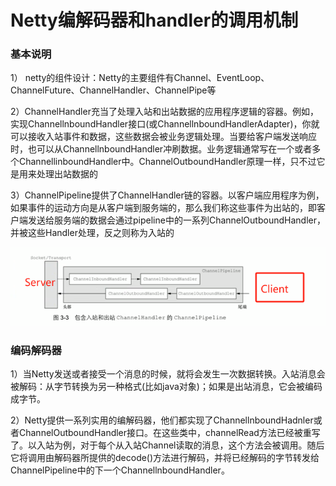 # Netty编解码器和handler的调用机制

### 基本说明

1） netty的组件设计：Netty的主要组件有Channel、EventLoop、ChannelFuture、ChannelHandler、ChannelPipe等

2）ChannelHandler充当了处理入站和出站数据的应用程序逻辑的容器。例如，实现ChannellnboundHandler接口(或ChannellnboundHandlerAdapter)，你就可以接收入站事件和数据，这些数据会被业务逻辑处理。当要给客户端发送响应时，也可以从ChannellnboundHandler冲刷数据。业务逻辑通常写在一个或者多个ChannellinboundHandler中。ChannelOutboundHandler原理一样，只不过它是用来处理出站数据的

3）ChannelPipeline提供了ChannelHandler链的容器。以客户端应用程序为例，如果事件的运动方向是从客户端到服务端的，那么我们称这些事件为出站的，即客户端发送给服务端的数据会通过pipeline中的一系列ChannelOutboundHandler，并被这些Handler处理，反之则称为入站的

![](images/28.出入站.jpg)

### 编码解码器

1）当Netty发送或者接受一个消息的时候，就将会发生一次数据转换。入站消息会被解码：从字节转换为另一种格式(比如java对象)；如果是出站消息，它会被编码成字节。

2）Netty提供一系列实用的编解码器，他们都实现了ChannellnboundHadnler或者ChannelOutboundHandler接口。在这些类中，channelRead方法已经被重写了。以入站为例，对于每个从入站Channel读取的消息，这个方法会被调用。随后它将调用由解码器所提供的decode()方法进行解码，并将已经解码的字节转发给ChannelPipeline中的下一个ChannellnboundHandler。





